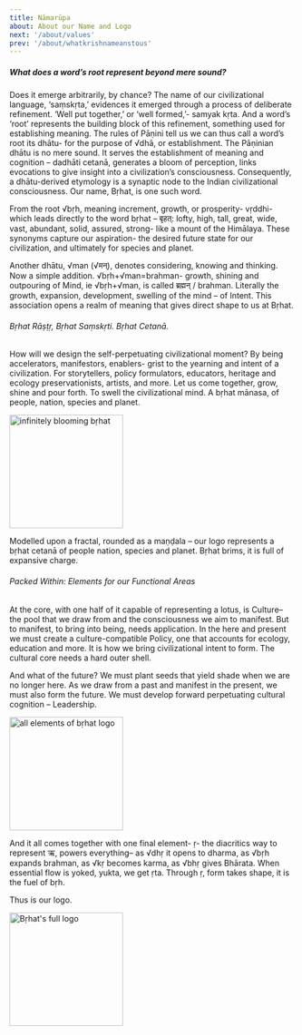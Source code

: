 ```yaml
---
title: Nāmarūpa
about: About our Name and Logo
next: '/about/values'
prev: '/about/whatkrishnameanstous'
---
```


##### What does a word’s root represent beyond mere sound?

Does it emerge arbitrarily, by chance? The name of our civilizational language, ‘saṃskṛta,’ evidences it emerged through a process of deliberate refinement. ‘Well put together,’ or ‘well formed,’- samyak kṛta. And a word’s ‘root’ represents the building block of this refinement, something used for establishing meaning. The rules of Pāṇini tell us we can thus call a word’s root its dhātu- for the purpose of √dhā, or establishment. The Pāṇinian dhātu is no mere sound. It serves the establishment of meaning and cognition – dadhāti cetanā, generates a bloom of perception, links evocations to give insight into a civilization’s consciousness. Consequently, a dhātu-derived etymology is a synaptic node to the Indian civilizational consciousness. Our name, Bṛhat, is one such word.

From the root √bṛh, meaning increment, growth, or prosperity- vṛddhi- which leads directly to the word bṛhat – बृहत्: lofty, high, tall, great, wide, vast, abundant, solid, assured, strong- like a mount of the Himālaya. These synonyms capture our aspiration- the desired future state for our civilization, and ultimately for species and planet.

Another dhātu, √man (√मन्), denotes considering, knowing and thinking. Now a simple addition. √bṛh+√man=brahman- growth, shining and outpouring of Mind, ie √bṛh+√man, is called ब्रह्मन् / brahman. Literally the growth, expansion, development, swelling of the mind – of Intent. This association opens a realm of meaning that gives direct shape to us at Bṛhat.

###### Bṛhat Rāṣṭṛ, Bṛhat Saṃskṛti. Bṛhat Cetanā.

How will we design the self-perpetuating civilizational moment? By being accelerators, manifestors, enablers- grist to the yearning and intent of a civilization. For storytellers, policy formulators, educators, heritage and ecology preservationists, artists, and more. Let us come together, grow, shine and pour forth. To swell the civilizational mind. A bṛhat mānasa, of people, nation, species and planet.

<img class="bloomer" src="https://rnfvzaelmwbbvfbsppir.supabase.co/storage/v1/object/public/brhatwebsite/04corpimages/infinitelyblooming.gif" alt="infinitely blooming bṛhat" />

Modelled upon a fractal, rounded as a maṇḍala – our logo represents a bṛhat cetanā of people nation, species and planet. Bṛhat brims, it is full of expansive charge.

###### Packed Within: Elements for our Functional Areas

At the core, with one half of it capable of representing a lotus, is Culture– the pool that we draw from and the consciousness we aim to manifest. But to manifest, to bring into being, needs application. In the here and present we must create a culture-compatible Policy, one that accounts for ecology, education and more. It is how we bring civilizational intent to form. The cultural core needs a hard outer shell.

And what of the future? We must plant seeds that yield shade when we are no longer here. As we draw from a past and manifest in the present, we must also form the future. We must develop forward perpetuating cultural cognition – Leadership.

<img class="segments mb-2" src="https://rnfvzaelmwbbvfbsppir.supabase.co/storage/v1/object/public/brhatwebsite/04corpimages/allelems.webp" alt="all elements of bṛhat logo" />

And it all comes together with one final element- ṛ- the diacritics way to represent ऋ, powers everything– as √dhṛ it opens to dharma, as √bṛh expands brahman, as √kṛ becomes karma, as √bhṛ gives Bhārata. When essential flow is yoked, yukta, we get ṛta. Through ṛ, form takes shape, it is the fuel of bṛh.

Thus is our logo.

<img class="thelogo" src="https://rnfvzaelmwbbvfbsppir.supabase.co/storage/v1/object/public/brhatwebsite/02brhatlogos/horizontalblack.png" alt="Bṛhat's full logo" />

<style>

	img { object-fit: contain; width: 200px;}


</style>